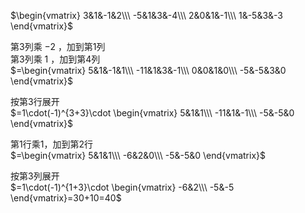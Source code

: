  $\begin{vmatrix}    
3&1&-1&2\\\     
-5&1&3&-4\\\      
2&0&1&-1\\\     
1&-5&3&-3    
\end{vmatrix}$     
    
第3列乘 $-2$ ，加到第1列    
第3列乘 $1$ ，加到第4列    
 $=\begin{vmatrix}    
5&1&-1&1\\\     
-11&1&3&-1\\\      
0&0&1&0\\\     
-5&-5&3&0    
\end{vmatrix}$     
    
按第3行展开    
 $=1\cdot(-1)^{3+3}\cdot    
\begin{vmatrix}    
5&1&1\\\     
-11&1&-1\\\      
-5&-5&0    
\end{vmatrix}$     
    
第1行乘1，加到第2行    
 $=\begin{vmatrix}    
5&1&1\\\     
-6&2&0\\\      
-5&-5&0    
\end{vmatrix}$     
    
按第3列展开    
 $=1\cdot(-1)^{1+3}\cdot    
\begin{vmatrix}    
-6&2\\\      
-5&-5    
\end{vmatrix}=30+10=40$     
